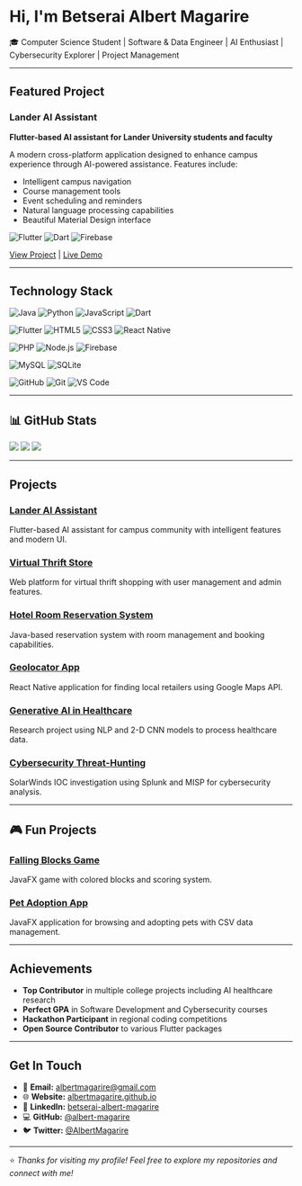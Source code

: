 # Hi, I'm Betserai Albert Magarire

🎓 Computer Science Student | Software & Data Engineer | AI Enthusiast | Cybersecurity Explorer | Project Management

---

## Featured Project

### Lander AI Assistant
**Flutter-based AI assistant for Lander University students and faculty**

A modern cross-platform application designed to enhance campus experience through AI-powered assistance. Features include:

-  Intelligent campus navigation
- Course management tools
- Event scheduling and reminders
- Natural language processing capabilities
- Beautiful Material Design interface

![Flutter](https://img.shields.io/badge/Flutter-02569B?style=for-the-badge&logo=flutter&logoColor=white)
![Dart](https://img.shields.io/badge/Dart-0175C2?style=for-the-badge&logo=dart&logoColor=white)
![Firebase](https://img.shields.io/badge/Firebase-FFCA28?style=for-the-badge&logo=firebase&logoColor=black)

[View Project](https://github.com/albert-magarire/Lander-AI-Assistant) | [Live Demo](https://albert-magarire.github.io/Lander-AI-Assistant)

---

## Technology Stack

![Java](https://img.shields.io/badge/Java-ED8B00?style=for-the-badge&logo=java&logoColor=white)
![Python](https://img.shields.io/badge/Python-3776AB?style=for-the-badge&logo=python&logoColor=white)
![JavaScript](https://img.shields.io/badge/JavaScript-323330?style=for-the-badge&logo=javascript&logoColor=F7DF1E)
![Dart](https://img.shields.io/badge/Dart-0175C2?style=for-the-badge&logo=dart&logoColor=white)

![Flutter](https://img.shields.io/badge/Flutter-02569B?style=for-the-badge&logo=flutter&logoColor=white)
![HTML5](https://img.shields.io/badge/HTML5-E34F26?style=for-the-badge&logo=html5&logoColor=white)
![CSS3](https://img.shields.io/badge/CSS3-1572B6?style=for-the-badge&logo=css3&logoColor=white)
![React Native](https://img.shields.io/badge/React_Native-20232A?style=for-the-badge&logo=react&logoColor=61DAFB)

![PHP](https://img.shields.io/badge/PHP-777BB4?style=for-the-badge&logo=php&logoColor=white)
![Node.js](https://img.shields.io/badge/Node.js-339933?style=for-the-badge&logo=nodedotjs&logoColor=white)
![Firebase](https://img.shields.io/badge/Firebase-FFCA28?style=for-the-badge&logo=firebase&logoColor=black)

![MySQL](https://img.shields.io/badge/MySQL-4479A1?style=for-the-badge&logo=mysql&logoColor=white)
![SQLite](https://img.shields.io/badge/SQLite-07405E?style=for-the-badge&logo=sqlite&logoColor=white)

![GitHub](https://img.shields.io/badge/GitHub-181717?style=for-the-badge&logo=github&logoColor=white)
![Git](https://img.shields.io/badge/Git-F05032?style=for-the-badge&logo=git&logoColor=white)
![VS Code](https://img.shields.io/badge/VS_Code-007ACC?style=for-the-badge&logo=visual-studio-code&logoColor=white)

---

## 📊 GitHub Stats
![](https://github-readme-stats.vercel.app/api?username=albert-magarire&theme=radical&hide_border=false&include_all_commits=true&count_private=true)<span>    </span>
![](https://nirzak-streak-stats.vercel.app/?user=albert-magarire&theme=radical&hide_border=false)<span>    </span>
![](https://github-readme-stats.vercel.app/api/top-langs/?username=albert-magarire&theme=radical&hide_border=false&include_all_commits=true&count_private=true&layout=compact)

---

## Projects

### [Lander AI Assistant](https://github.com/albert-magarire/Lander-AI-Assistant)
Flutter-based AI assistant for campus community with intelligent features and modern UI.

### [Virtual Thrift Store](https://github.com/albert-magarire/Lander-Thrift-Store)
Web platform for virtual thrift shopping with user management and admin features.

### [Hotel Room Reservation System](https://github.com/albert-magarire/Hotel-Reservation-System)
Java-based reservation system with room management and booking capabilities.

### [Geolocator App](https://github.com/albert-magarire/Geolocator-App)
React Native application for finding local retailers using Google Maps API.

### [Generative AI in Healthcare](https://github.com/albert-magarire/AI-Healthcare-Research)
Research project using NLP and 2-D CNN models to process healthcare data.

### [Cybersecurity Threat-Hunting](https://github.com/albert-magarire/CYB102-Threat-Hunting)
SolarWinds IOC investigation using Splunk and MISP for cybersecurity analysis.

---

## 🎮 Fun Projects

### [Falling Blocks Game](https://github.com/albert-magarire/Falling-Blocks-Game)
JavaFX game with colored blocks and scoring system.

### [Pet Adoption App](https://github.com/albert-magarire/Pet-Adoption-App)
JavaFX application for browsing and adopting pets with CSV data management.

---

## Achievements

- **Top Contributor** in multiple college projects including AI healthcare research
- **Perfect GPA** in Software Development and Cybersecurity courses
- **Hackathon Participant** in regional coding competitions
- **Open Source Contributor** to various Flutter packages

---

## Get In Touch

- 📧 **Email:** [albertmagarire@gmail.com](mailto:albertmagarire@gmail.com)
- 🌐 **Website:** [albertmagarire.github.io](https://albertmagarire.github.io)
- 💼 **LinkedIn:** [betserai-albert-magarire](https://www.linkedin.com/in/betserai-albert-magarire)
- 💻 **GitHub:** [@albert-magarire](https://github.com/albert-magarire)
- 🐦 **Twitter:** [@AlbertMagarire](https://twitter.com/AlbertMagarire)

---

⭐️ *Thanks for visiting my profile! Feel free to explore my repositories and connect with me!*
